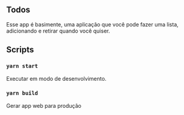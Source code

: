 ## Todos

Esse app é basimente, uma aplicação que você pode fazer uma lista, adicionando e retirar quando você quiser.

## Scripts

### `yarn start`

Executar em modo de desenvolvimento.

### `yarn build`

Gerar app web para produção
